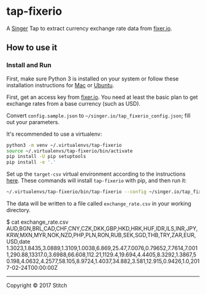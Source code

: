# tap-fixerio

A [Singer](https://singer.io) Tap to extract currency exchange rate
data from [fixer.io](http://fixer.io).

## How to use it

### Install and Run

First, make sure Python 3 is installed on your system or follow these
installation instructions for [Mac] or [Ubuntu].

First, get an access key from [fixer.io](http://fixer.io). You need at least
the basic plan to get exchange rates from a base currency (such as USD).

Convert `config.sample.json` to `~/singer.io/tap_fixerio_config.json`; fill out your parameters.

It's recommended to use a virtualenv:

```bash
python3 -m venv ~/.virtualenvs/tap-fixerio
source ~/.virtualenvs/tap-fixerio/bin/activate
pip install -U pip setuptools
pip install -e '.'
```

Set up the `target-csv` virtual environment according to the instructions
[here](https://github.com/singer-io/target-csv/blob/master/README.md).
These commands will install `tap-fixerio`  with pip, and then run it:

```bash
~/.virtualenvs/tap-fixerio/bin/tap-fixerio --config ~/singer.io/tap_fixerio_config.json
```

The data will be written to a file called `exchange_rate.csv` in your
working directory.

$ cat exchange_rate.csv
AUD,BGN,BRL,CAD,CHF,CNY,CZK,DKK,GBP,HKD,HRK,HUF,IDR,ILS,INR,JPY,KRW,MXN,MYR,NOK,NZD,PHP,PLN,RON,RUB,SEK,SGD,THB,TRY,ZAR,EUR,USD,date
1.3023,1.8435,3.0889,1.3109,1.0038,6.869,25.47,7.0076,0.79652,7.7614,7.0011,290.88,13317.0,3.6988,66.608,112.21,1129.4,19.694,4.4405,8.3292,1.3867,50.198,4.0632,4.2577,58.105,8.9724,1.4037,34.882,3.581,12.915,0.9426,1.0,2017-02-24T00:00:00Z


---

Copyright &copy; 2017 Stitch

[Singer Tap]: https://singer.io
[Fixerio]: https://github.com/singer-io/tap-fixerio
[Mac]: http://docs.python-guide.org/en/latest/starting/install3/osx/
[Ubuntu]: https://www.digitalocean.com/community/tutorials/how-to-install-python-3-and-set-up-a-local-programming-environment-on-ubuntu-16-04
